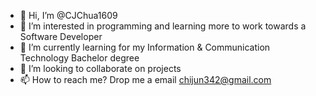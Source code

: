 - 👋 Hi, I’m @CJChua1609
- 👀 I’m interested in programming and learning more to work towards a Software Developer
- 🌱 I’m currently learning for my Information & Communication Technology Bachelor degree
- 💞️ I’m looking to collaborate on projects
- 📫 How to reach me? Drop me a email chijun342@gmail.com

<!---
CJChua1609/CJChua1609 is a ✨ special ✨ repository because its `README.md` (this file) appears on your GitHub profile.
You can click the Preview link to take a look at your changes.
--->
